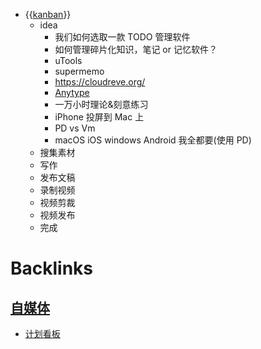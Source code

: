 - {{[kanban](<kanban.md>)}}
    - idea
        - 我们如何选取一款 TODO 管理软件
        - 如何管理碎片化知识，笔记 or 记忆软件？
        - uTools
        - supermemo
        - https://cloudreve.org/
        - [Anytype](<Anytype.md>)
        - 一万小时理论&刻意练习
        - iPhone 投屏到 Mac 上
        - PD vs Vm
        - macOS iOS windows Android 我全都要(使用 PD)
    - 搜集素材
    - 写作
    - 发布文稿
    - 录制视频
    - 视频剪裁
    - 视频发布
    - 完成

# Backlinks
## [自媒体](<自媒体.md>)
- [计划看板](<计划看板.md>)

